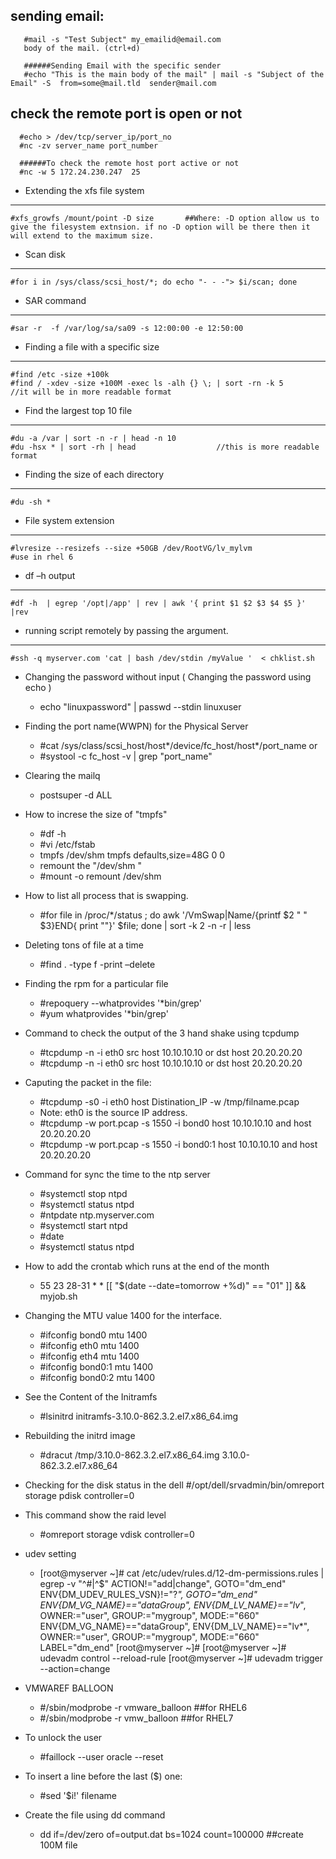 sending email:
  -------
       #mail -s "Test Subject" my_emailid@email.com
       body of the mail. (ctrl+d)
       
       ######Sending Email with the specific sender
       #echo "This is the main body of the mail" | mail -s "Subject of the Email" -S  from=some@mail.tld  sender@mail.com

check the remote port is open or not
-------
      #echo > /dev/tcp/server_ip/port_no
      #nc -zv server_name port_number
      
      ######To check the remote host port active or not
      #nc -w 5 172.24.230.247  25

- Extending the xfs file system
------
    #xfs_growfs /mount/point -D size       ##Where: -D option allow us to give the filesystem extnsion. if no -D option will be there then it will extend to the maximum size.
 
- Scan disk
------
    #for i in /sys/class/scsi_host/*; do echo "- - -"> $i/scan; done

- SAR  command
------
    #sar -r  -f /var/log/sa/sa09 -s 12:00:00 -e 12:50:00   
 
- Finding a file with a specific size
------
    #find /etc -size +100k
    #find / -xdev -size +100M -exec ls -alh {} \; | sort -rn -k 5        //it will be in more readable format


- Find the largest  top 10 file 
------
    #du -a /var | sort -n -r | head -n 10
    #du -hsx * | sort -rh | head                  //this is more readable  format


- Finding the size of each directory
------
    #du -sh *
  
- File system extension
------
    #lvresize --resizefs --size +50GB /dev/RootVG/lv_mylvm                       #use in rhel 6
 

  
- df –h output
------
    #df -h  | egrep '/opt|/app' | rev | awk '{ print $1 $2 $3 $4 $5 }' |rev
 
- running  script remotely by passing the argument.
------
    #ssh -q myserver.com 'cat | bash /dev/stdin /myValue '  < chklist.sh

- Changing the password without input ( Changing the password using echo )
    * echo "linuxpassword" | passwd --stdin linuxuser
  
- Finding the port name(WWPN)  for the Physical Server
    * #cat /sys/class/scsi_host/host*/device/fc_host/host*/port_name      or 
    * #systool -c fc_host -v | grep "port_name"

- Clearing the mailq 
    * postsuper -d ALL
  
- How to increse the size of  "tmpfs"
    * #df -h
    * #vi /etc/fstab
    * tmpfs                   /dev/shm                tmpfs   defaults,size=48G        0 0
    * remount the "/dev/shm "
    * #mount -o remount /dev/shm
  
- How to list all  process that  is swapping.
    * #for file in /proc/*/status ; do awk '/VmSwap|Name/{printf $2 " " $3}END{ print ""}' $file; done | sort -k 2 -n -r | less
 
- Deleting tons of file at a time
    * #find . -type f -print –delete
 
- Finding the rpm for a particular file
    * #repoquery --whatprovides '*bin/grep'
    * #yum whatprovides '*bin/grep'
 
- Command to check the output of the 3 hand shake using tcpdump
    * #tcpdump -n -i eth0 src host 10.10.10.10 or dst host  20.20.20.20
    * #tcpdump -n -i eth0 src host 10.10.10.10 or dst host  20.20.20.20
 
- Caputing the packet in the file:
    * #tcpdump -s0 -i eth0 host Distination_IP -w  /tmp/filname.pcap
    * Note: eth0 is the source IP address.
    * #tcpdump -w port.pcap -s 1550 -i bond0 host 10.10.10.10 and host 20.20.20.20
    * #tcpdump -w port.pcap -s 1550 -i bond0:1 host 10.10.10.10 and host 20.20.20.20
 
- Command for sync the time to the ntp server
    * #systemctl stop ntpd
    * #systemctl status ntpd
    * #ntpdate ntp.myserver.com
    * #systemctl start ntpd
    * #date
    * #systemctl status ntpd
 
- How to add the crontab which runs  at the end of the month
    * 55 23 28-31 * * [[ "$(date --date=tomorrow +\%d)" == "01" ]] && myjob.sh
 
- Changing the MTU value 1400 for the interface.
    * #ifconfig bond0 mtu 1400 
    * #ifconfig eth0 mtu 1400 
    * #ifconfig eth4 mtu 1400 
    * #ifconfig bond0:1 mtu 1400 
    * #ifconfig bond0:2 mtu 1400

- See the Content of the Initramfs
    * #lsinitrd initramfs-3.10.0-862.3.2.el7.x86_64.img

- Rebuilding the initrd image
    * #dracut /tmp/3.10.0-862.3.2.el7.x86_64.img 3.10.0-862.3.2.el7.x86_64

- Checking for the disk status in the dell
  #/opt/dell/srvadmin/bin/omreport storage pdisk controller=0 

- This command show the raid level
    * #omreport storage vdisk controller=0 

- udev setting
  * [root@myserver ~]# cat /etc/udev/rules.d/12-dm-permissions.rules  | egrep -v "^#|^$"
    ACTION!="add|change", GOTO="dm_end"
    ENV{DM_UDEV_RULES_VSN}!="?*", GOTO="dm_end"
    ENV{DM_VG_NAME}=="dataGroup", ENV{DM_LV_NAME}=="lv*", OWNER:="user", GROUP:="mygroup", MODE:="660"
    ENV{DM_VG_NAME}=="dataGroup", ENV{DM_LV_NAME}=="lv*", OWNER:="user", GROUP:="mygroup", MODE:="660"
    LABEL="dm_end"
  [root@myserver ~]#
  [root@myserver ~]# udevadm control --reload-rule
  [root@myserver ~]# udevadm trigger --action=change
  
- VMWAREF BALLOON
    * #/sbin/modprobe -r vmware_balloon   ##for RHEL6
    * #/sbin/modprobe -r vmw_balloon    ##for RHEL7
  
- To unlock the user
    * #faillock --user oracle --reset

- To insert a line before the last ($) one:
    * #sed '$i<pattern>!' filename

- Create the file using dd command
   * dd if=/dev/zero of=output.dat  bs=1024  count=100000  ##create 100M file
